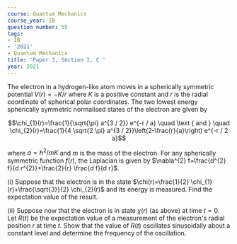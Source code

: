 ```yaml
---
course: Quantum Mechanics
course_year: IB
question_number: 55
tags:
- IB
- '2021'
- Quantum Mechanics
title: 'Paper 3, Section I, C '
year: 2021
---
```




The electron in a hydrogen-like atom moves in a spherically symmetric potential $V(r)=-K / r$ where $K$ is a positive constant and $r$ is the radial coordinate of spherical polar coordinates. The two lowest energy spherically symmetric normalised states of the electron are given by

$$\chi_{1}(r)=\frac{1}{\sqrt{\pi} a^{3 / 2}} e^{-r / a} \quad \text { and } \quad \chi_{2}(r)=\frac{1}{4 \sqrt{2 \pi} a^{3 / 2}}\left(2-\frac{r}{a}\right) e^{-r / 2 a}$$

where $a=\hbar^{2} / m K$ and $m$ is the mass of the electron. For any spherically symmetric function $f(r)$, the Laplacian is given by $\nabla^{2} f=\frac{d^{2} f}{d r^{2}}+\frac{2}{r} \frac{d f}{d r}$.

(i) Suppose that the electron is in the state $\chi(r)=\frac{1}{2} \chi_{1}(r)+\frac{\sqrt{3}}{2} \chi_{2}(r)$ and its energy is measured. Find the expectation value of the result.

(ii) Suppose now that the electron is in state $\chi(r)$ (as above) at time $t=0$. Let $R(t)$ be the expectation value of a measurement of the electron's radial position $r$ at time $t$. Show that the value of $R(t)$ oscillates sinusoidally about a constant level and determine the frequency of the oscillation.